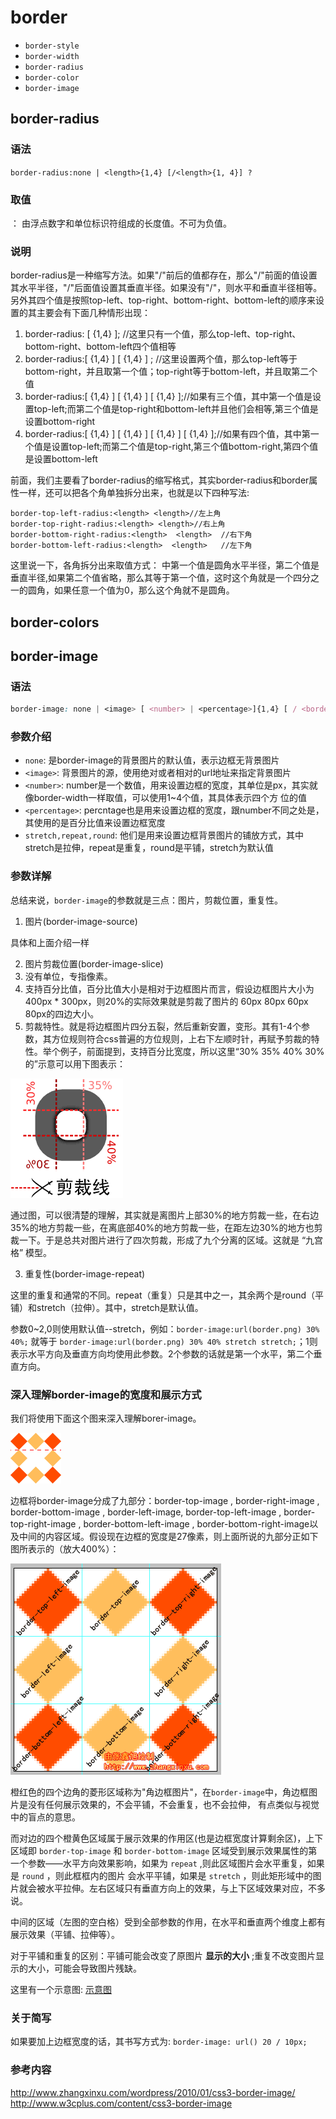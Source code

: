 # border
- `border-style`
- `border-width`
- `border-radius`
- `border-color`
- `border-image`

## border-radius
### 语法
`border-radius:none | <length>{1,4} [/<length>{1, 4}] ?`

### 取值
<length>： 由浮点数字和单位标识符组成的长度值。不可为负值。

### 说明
border-radius是一种缩写方法。如果"/"前后的值都存在，那么"/"前面的值设置其水平半径，"/"后面值设置其垂直半径。如果没有"/"，则水平和垂直半径相等。另外其四个值是按照top-left、top-right、bottom-right、bottom-left的顺序来设置的其主要会有下面几种情形出现：
1. border-radius: [ <length>{1,4} ]; //这里只有一个值，那么top-left、top-right、bottom-right、bottom-left四个值相等
2. border-radius:[ <length>{1,4} ]  [ <length>{1,4} ] ; //这里设置两个值，那么top-left等于bottom-right，并且取第一个值；top-right等于bottom-left，并且取第二个值
3. border-radius:[ <length>{1,4} ]   [ <length>{1,4} ]   [ <length>{1,4} ];//如果有三个值，其中第一个值是设置top-left;而第二个值是top-right和bottom-left并且他们会相等,第三个值是设置bottom-right
4. border-radius:[ <length>{1,4} ]   [ <length>{1,4} ]  [ <length>{1,4} ]   [ <length>{1,4} ];//如果有四个值，其中第一个值是设置top-left;而第二个值是top-right,第三个值bottom-right,第四个值是设置bottom-left

前面，我们主要看了border-radius的缩写格式，其实border-radius和border属性一样，还可以把各个角单独拆分出来，也就是以下四种写法:

```
border-top-left-radius:<length> <length>//左上角
border-top-right-radius:<length> <length>//右上角
border-bottom-right-radius:<length>  <length>  //右下角
border-bottom-left-radius:<length>  <length>   //左下角
```

这里说一下，各角拆分出来取值方式：<length> <length>中第一个值是圆角水平半径，第二个值是垂直半径,如果第二个值省略，那么其等于第一个值，这时这个角就是一个四分之一的圆角，如果任意一个值为0，那么这个角就不是圆角。

## border-colors

## border-image
### 语法

```css
border-image: none | <image> [ <number> | <percentage>]{1,4} [ / <border-width>{1,4}] ? [ stretch | repeat | round ] {0, 2}
```

### 参数介绍

* ``none``: 是border-image的背景图片的默认值，表示边框无背景图片
* ``<image>``: 背景图片的源，使用绝对或者相对的url地址来指定背景图片
* ``<number>``: number是一个数值，用来设置边框的宽度，其单位是px，其实就像border-width一样取值，可以使用1~4个值，其具体表示四个方
位的值
* ``<percentage>``: percntage也是用来设置边框的宽度，跟number不同之处是，其使用的是百分比值来设置边框宽度
* ``stretch,repeat,round``: 他们是用来设置边框背景图片的铺放方式，其中stretch是拉伸，repeat是重复，round是平铺，stretch为默认值

### 参数详解

总结来说，``border-image``的参数就是三点：图片，剪裁位置，重复性。

1. 图片(border-image-source)

具体和上面介绍一样

2. 图片剪裁位置(border-image-slice)
  1. 没有单位，专指像素。
  2. 支持百分比值，百分比值大小是相对于边框图片而言，假设边框图片大小为400px * 300px，则20%的实际效果就是剪裁了图片的 60px 80px 60px 80px的四边大小。
  3. 剪裁特性。就是将边框图片四分五裂，然后重新安置，变形。其有1-4个参数，其方位规则符合css普遍的方位规则，上右下左顺时针，再赋予剪裁的特性。举个例子，前面提到，支持百分比宽度，所以这里“30% 35% 40% 30%的”示意可以用下图表示：

  ![clip](./images/slice_here.png)

  通过图，可以很清楚的理解，其实就是离图片上部30%的地方剪裁一些，在右边35%的地方剪裁一些，在离底部40%的地方剪裁一些，在距左边30%的地方也剪裁一下。于是总共对图片进行了四次剪裁，形成了九个分离的区域。这就是 “九宫格” 模型。

3. 重复性(border-image-repeat)

这里的重复和通常的不同。repeat（重复）只是其中之一，其余两个是round（平铺）和stretch（拉伸）。其中，stretch是默认值。

参数0~2,0则使用默认值--stretch，例如：``border-image:url(border.png) 30% 40%;`` 就等于 ``border-image:url(border.png) 30% 40% stretch stretch;``；1则表示水平方向及垂直方向均使用此参数。2个参数的话就是第一个水平，第二个垂直方向。

### 深入理解border-image的宽度和展示方式

我们将使用下面这个图来深入理解borer-image。

![9](./images/jiugong.gif)

边框将border-image分成了九部分：border-top-image , border-right-image , border-bottom-image , border-left-image, border-top-left-image , border-top-right-image , border-bottom-left-image , border-bottom-right-image以及中间的内容区域。假设现在边框的宽度是27像素，则上面所说的九部分正如下图所表示的（放大400%）：


![99](./images/border-image-nine.png)

橙红色的四个边角的菱形区域称为"角边框图片"，在``border-image``中，角边框图片是没有任何展示效果的，不会平铺，不会重复，也不会拉伸，
有点类似与视觉中的盲点的意思。

而对边的四个橙黄色区域属于展示效果的作用区(也是边框宽度计算剩余区)，上下区域即 ``border-top-image`` 和 ``border-bottom-image`` 区域受到展示效果属性的第一个参数——水平方向效果影响，如果为 ``repeat`` ,则此区域图片会水平重复，如果是 ``round`` ，则此框框内的图片
会水平平铺，如果是 ``stretch`` ，则此矩形域中的图片就会被水平拉伸。左右区域只有垂直方向上的效果，与上下区域效果对应，不多说。

中间的区域（左图的空白格）受到全部参数的作用，在水平和垂直两个维度上都有展示效果（平铺、拉伸等）。

对于平铺和重复的区别：平铺可能会改变了原图片 **显示的大小** ;重复不改变图片显示的大小，可能会导致图片残缺。

这里有一个示意图: [示意图](http://image.zhangxinxu.com/flash/blog/201001/border_image.swf)

### 关于简写

如果要加上边框宽度的话，其书写方式为: ``border-image: url() 20 / 10px;``

### 参考内容

http://www.zhangxinxu.com/wordpress/2010/01/css3-border-image/
http://www.w3cplus.com/content/css3-border-image
